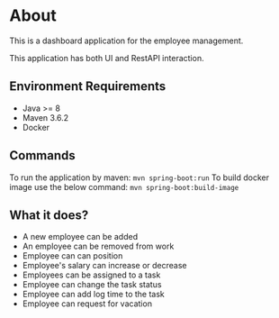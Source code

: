 # About 
This is a dashboard application for the employee management.

This application has both UI and RestAPI interaction.

## Environment Requirements
- Java >= 8
- Maven 3.6.2
- Docker

## Commands
To run the application by maven:
```mvn spring-boot:run```
To build docker image use the below command: 
```mvn spring-boot:build-image```

## What it does?
- A new employee can be added
- An employee can be removed from work
- Employee can can position
- Employee's salary can increase or decrease
- Employees can be assigned to a task
- Employee can change the task status
- Employee can add log time to the task
- Employee can request for vacation


